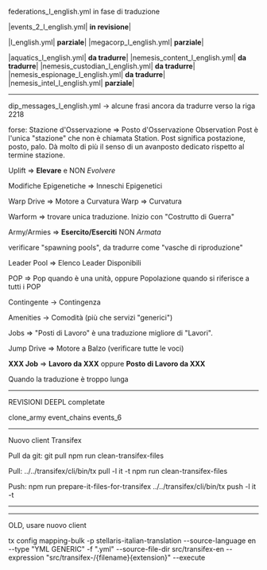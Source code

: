 federations_l_english.yml in fase di traduzione

|events_2_l_english.yml| **in revisione**|

|l_english.yml| **parziale**|
|megacorp_l_english.yml| **parziale**|

|aquatics_l_english.yml| **da tradurre**|
|nemesis_content_l_english.yml| **da tradurre**|
|nemesis_custodian_l_english.yml| **da tradurre**|
|nemesis_espionage_l_english.yml| **da tradurre**|
|nemesis_intel_l_english.yml| **parziale**|

------------------------------

dip_messages_l_english.yml -> alcune frasi ancora da tradurre verso la riga 2218

forse: Stazione d'Osservazione => Posto d'Osservazione
Observation Post è l'unica "stazione" che non è chiamata Station. Post significa postazione, posto, palo. Dà molto di più il senso di un avanposto dedicato rispetto al termine stazione.

Uplift => **Elevare** e NON *Evolvere*

Modifiche Epigenetiche => Inneschi Epigenetici

Warp Drive => Motore a Curvatura
Warp => Curvatura

Warform => trovare unica traduzione. Inizio con "Costrutto di Guerra"

Army/Armies => **Esercito/Eserciti** NON *Armata*

verificare "spawning pools", da tradurre come "vasche di riproduzione"

Leader Pool => Elenco Leader Disponibili

POP => Pop quando è una unità, oppure Popolazione quando si riferisce a tutti i POP

Contingente -> Contingenza

Amenities -> Comodità (più che servizi "generici")

Jobs => "Posti di Lavoro" è una traduzione migliore di "Lavori".

Jump Drive => Motore a Balzo (verificare tutte le voci)

**XXX Job** => **Lavoro da XXX** oppure **Posto di Lavoro da XXX**

Quando la traduzione è troppo lunga

----------------------------------------
REVISIONI DEEPL completate

clone_army
event_chains
events_6

----------------------------
Nuovo client Transifex

Pull da git:
git pull
npm run clean-transifex-files

Pull:
../../transifex/cli/bin/tx pull -l it -t
npm run clean-transifex-files

Push:
npm run prepare-it-files-for-transifex
../../transifex/cli/bin/tx push -l it -t

----------------------------





-----------------------------
OLD, usare nuovo client

tx config mapping-bulk -p stellaris-italian-translation --source-language en --type "YML GENERIC" -f ".yml" --source-file-dir src/transifex-en --expression "src/transifex-<lang>/{filename}{extension}" --execute